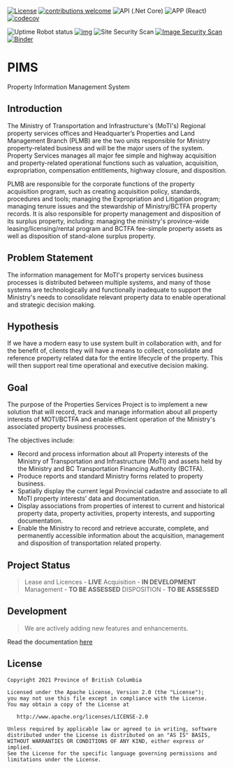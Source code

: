 [![License](https://img.shields.io/badge/License-Apache%202.0-blue.svg)](LICENSE)
[![contributions welcome](https://img.shields.io/badge/contributions-welcome-brightgreen.svg?style=flat)](https://github.com/bcgov/pims/issues)
![API (.Net Core)](<https://github.com/bcgov/PSP/workflows/API%20(.NET%20Core)/badge.svg?branch=dev>)
![APP (React)](<https://github.com/bcgov/PSP/workflows/APP%20(React)/badge.svg?branch=dev>)
[![codecov](https://codecov.io/gh/bcgov/PSP/branch/dev/graph/badge.svg)](https://codecov.io/gh/bcgov/PSP)

![Uptime Robot status](https://img.shields.io/uptimerobot/status/m784832378-1d844c019bc2900c17c826cb)
[![img](https://img.shields.io/badge/Lifecycle-Stable-97ca00)](https://github.com/bcgov/repomountie/blob/master/doc/lifecycle-badges.md)
![Site Security Scan](<https://github.com/bcgov/psp/actions/workflows/zap-scan.yml/badge.svg?branch=dev>)
[![Image Security Scan](https://github.com/bcgov/PSP/actions/workflows/image-scan-analysis.yml/badge.svg)](https://github.com/bcgov/PSP/actions/workflows/image-scan-analysis.yml)
[![Binder](https://mybinder.org/badge_logo.svg)](https://mybinder.org/v2/gh/bcgov/psp/master)

# PIMS

Property Information Management System

## Introduction

The Ministry of Transportation and Infrastructure's (MoTI's) Regional property services offices and Headquarter’s Properties and Land Management Branch (PLMB) are the two units responsible for Ministry property-related business and will be the major users of the system. Property Services manages all major fee simple and highway acquisition and property-related operational functions such as valuation, acquisition, expropriation, compensation entitlements, highway closure, and disposition.

PLMB are responsible for the corporate functions of the property acquisition program, such as creating acquisition policy, standards, procedures and tools; managing the Expropriation and Litigation program; managing tenure issues and the stewardship of Ministry/BCTFA property records. It is also responsible for property management and disposition of its surplus property, including: managing the ministry's province-wide leasing/licensing/rental program and BCTFA fee-simple property assets as well as disposition of stand-alone surplus property.

## Problem Statement

The information management for MoTI's property services business processes is distributed between multiple systems, and many of those systems are technologically and functionally inadequate to support the Ministry's needs to consolidate relevant property data to enable operational and strategic decision making.

## Hypothesis

If we have a modern easy to use system built in collaboration with, and for the benefit of, clients they will have a means to collect, consolidate and reference property related data for the entire lifecycle of the property. This will then support real time operational and executive decision making.

## Goal

The purpose of the Properties Services Project is to implement a new solution that will record, track and manage
information about all property interests of MOTI/BCTFA and enable efficient operation of the Ministry's associated
property business processes.

The objectives include:

- Record and process information about all Property interests of the Ministry of Transportation and Infrastructure (MoTI) and assets held by the Ministry and BC Transportation Financing Authority (BCTFA).
- Produce reports and standard Ministry forms related to property business.
- Spatially display the current legal Provincial cadastre and associate to all MoTI property interests’ data and documentation.
- Display associations from properties of interest to current and historical property data, property activities, property interests, and supporting documentation.
- Enable the Ministry to record and retrieve accurate, complete, and permanently accessible information about the acquisition, management and disposition of transportation related property.

## Project Status

> Lease and Licences - **LIVE**
> Acquisition - **IN DEVELOPMENT**
> Management - **TO BE ASSESSED**
> DISPOSITION - **TO BE ASSESSED**

## Development

> We are actively adding new features and enhancements.

Read the documentation [here](https://github.com/bcgov/PSP/wiki)

## License

```
Copyright 2021 Province of British Columbia

Licensed under the Apache License, Version 2.0 (the "License");
you may not use this file except in compliance with the License.
You may obtain a copy of the License at

   http://www.apache.org/licenses/LICENSE-2.0

Unless required by applicable law or agreed to in writing, software
distributed under the License is distributed on an "AS IS" BASIS,
WITHOUT WARRANTIES OR CONDITIONS OF ANY KIND, either express or implied.
See the License for the specific language governing permissions and
limitations under the License.
```
